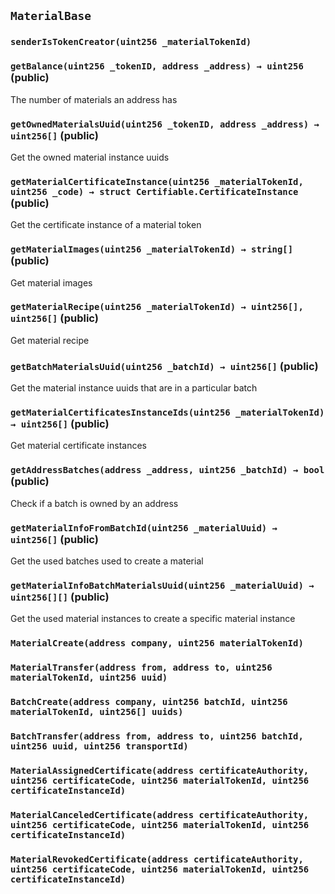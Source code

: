 ## `MaterialBase`





### `senderIsTokenCreator(uint256 _materialTokenId)`






### `getBalance(uint256 _tokenID, address _address) → uint256` (public)

The number of materials an address has





### `getOwnedMaterialsUuid(uint256 _tokenID, address _address) → uint256[]` (public)

Get the owned material instance uuids





### `getMaterialCertificateInstance(uint256 _materialTokenId, uint256 _code) → struct Certifiable.CertificateInstance` (public)

Get the certificate instance of a material token





### `getMaterialImages(uint256 _materialTokenId) → string[]` (public)

Get material images





### `getMaterialRecipe(uint256 _materialTokenId) → uint256[], uint256[]` (public)

Get material recipe





### `getBatchMaterialsUuid(uint256 _batchId) → uint256[]` (public)

Get the material instance uuids that are in a particular batch





### `getMaterialCertificatesInstanceIds(uint256 _materialTokenId) → uint256[]` (public)

Get material certificate instances





### `getAddressBatches(address _address, uint256 _batchId) → bool` (public)

Check if a batch is owned by an address





### `getMaterialInfoFromBatchId(uint256 _materialUuid) → uint256[]` (public)

Get the used batches used to create a material





### `getMaterialInfoBatchMaterialsUuid(uint256 _materialUuid) → uint256[][]` (public)

Get the used material instances to create a specific material instance






### `MaterialCreate(address company, uint256 materialTokenId)`





### `MaterialTransfer(address from, address to, uint256 materialTokenId, uint256 uuid)`





### `BatchCreate(address company, uint256 batchId, uint256 materialTokenId, uint256[] uuids)`





### `BatchTransfer(address from, address to, uint256 batchId, uint256 uuid, uint256 transportId)`





### `MaterialAssignedCertificate(address certificateAuthority, uint256 certificateCode, uint256 materialTokenId, uint256 certificateInstanceId)`





### `MaterialCanceledCertificate(address certificateAuthority, uint256 certificateCode, uint256 materialTokenId, uint256 certificateInstanceId)`





### `MaterialRevokedCertificate(address certificateAuthority, uint256 certificateCode, uint256 materialTokenId, uint256 certificateInstanceId)`





